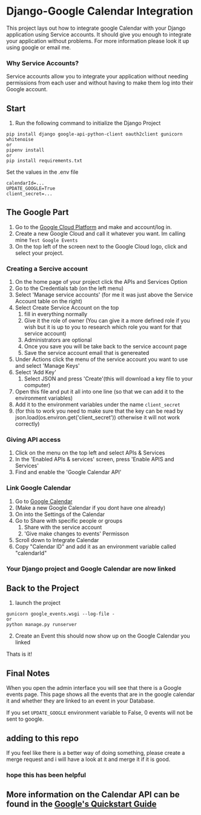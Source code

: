 # Django-Google Calendar Integration

This project lays out how to integrate google Calendar with your Django application using Service accounts. It should give you enough to integrate your application without problems. For more information please look it up using google or email me. 

### Why Service Accounts?
Service accounts allow you to integrate your application without needing permissions from each user and without having to make them log into their Google account. 


## Start 

1. Run the following command to initialize the Django Project 
```
pip install django google-api-python-client oauth2client gunicorn whitenoise 
or 
pipenv install 
or
pip install requirements.txt
```

Set the values in the .env file

``` .env file
calendarId=...
UPDATE_GOOGLE=True
client_secret=...
```

## The Google Part

1. Go to the [Google Cloud Platform](https://console.cloud.google.com/) and make and account/log in.
1. Create a new Google Cloud and call it whatever you want. Im calling mine `Test Google Events`
1. On the top left of the screen next to the Google Cloud logo, click and select your project. 

### Creating a Sercive account

1. On the home page of your project click the APIs and Services Option
1. Go to the Credentials tab (on the left menu)
1. Select 'Manage service accounts' (for me it was just above the Service Account table on the right)
1. Select Create Service Account on the top 
    1. fill in everything normally
    1. Give it the role of owner (You can give it a more defined role if you wish but it is up to you to research which role you want for that service account)
    1. Administrators are optional 
    1. Once you save you will be take back to the service account page
    1. Save the service account email that is genereated
1. Under Actions click the menu of the service account you want to use 
and select 'Manage Keys' 
1. Select 'Add Key'
    1. Select JSON and press 'Create'(this will download a key file to your computer)
1. Open this file and put it all into one line (so that we can add it to the environment variables)
1. Add it to the environment variables under the name `client_secret`
1. (for this to work you need to make sure that the key can be read by json.load(os.environ.get('client_secret')) otherwise it will not work correctly)

### Giving API access 

1. Click on the menu on the top left and select APIs & Services
1. In the 'Enabled APIs & services' screen, press 'Enable APIS and Services'
1. Find and enable the 'Google Calendar API'


### Link Google Calendar 
1. Go to [Google Calendar](https://calendar.google.com/calendar/u/0/r) 
1. (Make a new Google Calendar if you dont have one already)
1. On into the Settings of the Calendar
1. Go to Share with specific people or groups 
    1. Share with the service account 
    1. 'Give make changes to events' Permisson
1. Scroll down to Integrate Calendar
1. Copy "Calendar ID" and add it as an environment variable called "calendarId"

### Your Django project and Google Calendar are now linked 

## Back to the Project 

1. launch the project 
```
gunicorn google_events.wsgi --log-file - 
or 
python manage.py runserver
```
2. Create an Event this should now show up on the Google Calendar you linked

Thats is it!

## Final Notes 

When you open the admin interface you will see that there is a Google events page. This page shows all the events that are in the google calendar it and whether they are linked to an event in your Database. 

If you set `UPDATE_GOOGLE` environment variable to False, 0 events will not be sent to google.

## adding to this repo

If you feel like there is a better way of doing something, please create a merge request and i will have a look at it and merge it if it is good.


### hope this has been helpful 


## More information on the Calendar API can be found in the [Google's Quickstart Guide](https://developers.google.com/calendar/api/quickstart/python)